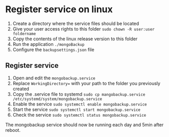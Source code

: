 # Register service on linux

1. Create a directory where the service files should be located
2. Give your user access rights to this folder `sudo chown -R user:user foldername`
3. Copy the contents of the linux release version to this folder
4. Run the application `./mongoBackup`
5. Configure the `backupsettings.json` file


## Register service

1. Open and edit the `mongobackup.service` 
2. Replace `WorkingDirectory=` with your path to the folder you previously created
3. Copy the .service file to systemd `sudo cp mangobackup.service /etc/systemd/system/mongobackup.service`
4. Enable the service `sudo systemctl enable mongobackup.service`
5. Start the service `sudo systemctl start mongobackup.service`
6. Check the service `sudo systemctl status mongobackup.service`

The mongobackup service should now be running each day and 5min after reboot.
